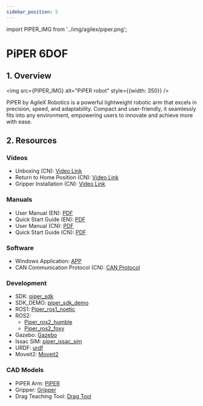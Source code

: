 ```yaml
---
sidebar_position: 5
---
```


import PIPER_IMG from '../img/agilex/piper.png';


# PiPER 6DOF

## 1. Overview

<img src={PIPER_IMG} alt="PiPER robot" style={{width: 350}} />

PiPER by AgileX Robotics is a powerful lightweight robotic arm that excels in precision, speed, and adaptability. Compact and user-friendly, it seamlessly fits into any environment, empowering users to innovate and achieve more with ease.

## 2. Resources

### Videos
* Unboxing (CN): [Video Link](https://www.bilibili.com/video/BV1KcmKYWE6L/?spm_id_from=333.999.0.0)
* Return to Home Position (CN): [Video Link](https://www.bilibili.com/video/BV1wDSDY1EJf/?spm_id_from=333.999.0.0)
* Gripper Installation (CN): [Video Link](https://www.bilibili.com/video/BV1Ab1PYzEvr/?spm_id_from=333.999.0.0)

### Manuals
* User Manual (EN): [PDF](https://tangrobot.sharepoint.com/:b:/s/Public-Outgoing/EfqPP2v-mhFKv-VARWnYcyUB-xQBw-88Vx5Pro3mZsgmGg?e=KTfP6b)
* Quick Start Guide (EN): [PDF](https://tangrobot.sharepoint.com/:b:/s/Public-Outgoing/EZQW2Y1CL_pHm8SymXTjTsMBVfHFpi-THuqaTYGQ3FMW1g?e=rQMw0H)
* User Manual (CN): [PDF](https://tangrobot.sharepoint.com/:b:/s/Public-Outgoing/EasMrjngL_pNmaawLe8mlCgBTgPMNG1hp6PRw32CDxccow?e=7q5abC)
* Quick Start Guide (CN): [PDF](https://tangrobot.sharepoint.com/:b:/s/Public-Outgoing/EQBRJZsY1gdDg_do070o2goBCWjyDwGL9dohA4xCFqkNog?e=38opB8)

### Software
* Windows Application: [APP](https://tangrobot.sharepoint.com/:u:/s/Public-Outgoing/EUN0qfdCSLVCqZPctXXr_SwB6CCPON8HHcWR5ybNwy1aOQ?e=zekJyS)
* CAN Communication Protocol (CN): [CAN Protocol](https://tangrobot.sharepoint.com/:x:/s/Public-Outgoing/EXt0lngMwfpEuhgttEqFuYIBtMUkrF6Ou1ovQOHQbsWm8A?e=2FoZtv)

### Development
* SDK: [piper_sdk](https://github.com/agilexrobotics/piper_sdk)
* SDK_DEMO: [piper_sdk_demo](https://github.com/agilexrobotics/piper_sdk_demo)
* ROS1: [Piper_ros1_noetic](https://github.com/agilexrobotics/Piper_ros/tree/ros-noetic-no-aloha)
* ROS2: 
    * [Piper_ros2_humble](https://github.com/agilexrobotics/Piper_ros/tree/ros-humble-no-aloha)
    * [Piper_ros2_foxy](https://github.com/agilexrobotics/Piper_ros/tree/ros-foxy-no-aloha)
* Gazebo: [Gazebo](https://github.com/agilexrobotics/agilex_open_class/tree/master/piper)
* Issac SIM: [piper_issac_sim](https://github.com/agilexrobotics/piper_isaac_sim)
* URDF: [urdf](https://github.com/agilexrobotics/Piper_ros/tree/ros-noetic-no-aloha/src/piper_description/urdf)
* Moveit2: [Moveit2](https://github.com/agilexrobotics/agilex_open_class/tree/master/piper)

### CAD Models
* PiPER Arm: [PIPER](https://tangrobot.sharepoint.com/:u:/s/Public-Outgoing/Edhy2bZ_K1VEtaVOmVpe7AEBsh_b-1CXjWN9vhLG7VqNMw?e=qyKYmB)
* Gripper: [Gripper](https://tangrobot.sharepoint.com/:u:/s/Public-Outgoing/EYwTc-zvbopOqe_LtjsbhscBrMTgOvUHuVOVgNnWEDmt5w?e=WzT6bk)
* Drag Teaching Tool: [Drag Tool](https://tangrobot.sharepoint.com/:u:/s/Public-Outgoing/EfaGx4MK2hxHonUwllRgDGgBz9ciPUZrmXTq3Hu4o4WAyQ?e=ZVX6uK)

